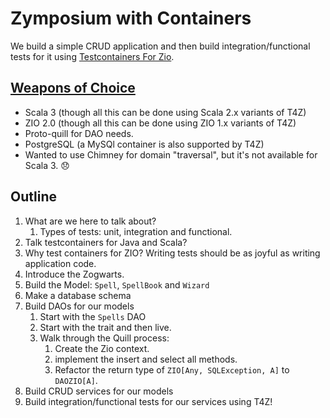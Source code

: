 # Zymposium with Containers

We build a simple CRUD application and then build integration/functional tests for it using [Testcontainers For Zio](https://github.com/scottweaver/testcontainers-for-zio).

## [Weapons of Choice](https://youtu.be/wCDIYvFmgW8)

- Scala 3 (though all this can be done using Scala 2.x variants of T4Z)
- ZIO 2.0 (though all this can be done using ZIO 1.x variants of T4Z)
- Proto-quill for DAO needs.
- PostgreSQL (a MySQl container is also supported by T4Z)
- Wanted to use Chimney for domain "traversal", but it's not available for Scala 3. :disappointed:

## Outline

1. What are we here to talk about?
   1. Types of tests: unit, integration and functional.
2. Talk testcontainers for Java and Scala?
3. Why test containers for ZIO?  Writing tests should be as joyful as writing application code.
4. Introduce the Zogwarts.
5. Build the Model: `Spell`, `SpellBook` and `Wizard`
6. Make a database schema
7. Build DAOs for our models
    1. Start with the `Spells` DAO
    2. Start with the trait and then live.
    3. Walk through the Quill process:
        1. Create the Zio context.
        2. implement the insert and select all methods.
        3. Refactor the return type of `ZIO[Any, SQLException, A]` to `DAOZIO[A]`.
8. Build CRUD services for our models
9. Build integration/functional tests for our services  using T4Z!
